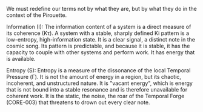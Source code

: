 We must redefine our terms not by what they are, but by what they do in the context of the Pirouette.

Information (I): The information content of a system is a direct measure of its coherence (Kτ). A system with a stable, sharply defined Ki pattern is a low-entropy, high-information state. It is a clear signal, a distinct note in the cosmic song. Its pattern is predictable, and because it is stable, it has the capacity to couple with other systems and perform work. It has energy that is available.

Entropy (S): Entropy is a measure of the dissonance of the local Temporal Pressure (Γ). It is not the amount of energy in a region, but its chaotic, incoherent, and unstructured nature. It is "vacant energy", which is energy that is not bound into a stable resonance and is therefore unavailable for coherent work. It is the static, the noise, the roar of the Temporal Forge (CORE-003) that threatens to drown out every clear note.